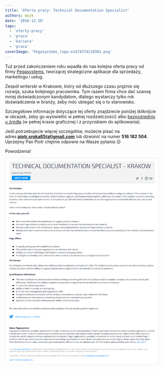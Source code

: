 ```yaml
---
title: 'Oferta pracy: Technical Documentation Specialist'
authors: mojk
date: '2016-12-20'
tags:
  - 'oferty-pracy'
  - 'praca'
  - 'kariera'
  - 'praca'
coverImage: 'Pegasystems_logo-e1474374110381.png'
---
```


Tuż przed zakończeniem roku wpadła do nas kolejna oferta pracy od
firmy [Pegasystems](https://www.pega.com/), tworzącej strategiczne aplikacje dla
sprzedaży, marketingu i usług.

<!--truncate-->

Zespół writerski w Krakowie, który od dłuższego czasu prężnie się rozwija, szuka
kolejnego pracownika. Tym razem firma chce dać szansę mniej doświadczonym
kandydatom, dlatego wystarczy tylko rok doświadczenia w branży, żeby móc ubiegać
się o to stanowisko.

Szczegółowe informacje dotyczące tej oferty znajdziecie poniżej (kliknijcie w
obrazek, żeby go wyświetlić w pełnej rozdzielczości) albo
[bezpośrednio u źródła](https://www.pega.com/about/careers/engineering/technical-documentation-specialist-krakow)
(w pełnej krasie graficznej i z przyciskiem do aplikowania).

Jeśli potrzebujecie więcej szczegółów, możecie pisać na
adres **[piotr.sroka85(at)gmail.com](mailto:piotr.sroka85@gmail.com)** lub
dzwonić na numer **516 182 504**. Uprzejmy Pan Piotr chętnie odpowie na Wasze
pytania 😉

Powodzenia!

![pega_tech_doc_spec](images/pega_tech_doc_spec.png)
